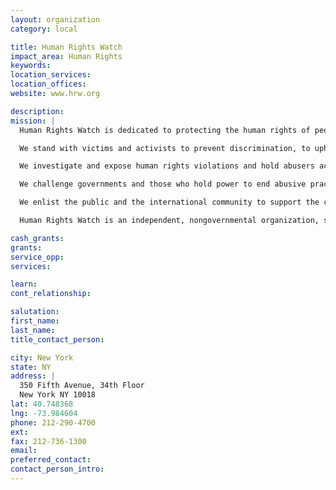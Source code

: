 ```yaml
---
layout: organization
category: local

title: Human Rights Watch
impact_area: Human Rights
keywords: 
location_services: 
location_offices: 
website: www.hrw.org

description: 
mission: |
  Human Rights Watch is dedicated to protecting the human rights of people around the world.

  We stand with victims and activists to prevent discrimination, to uphold political freedom, to protect people from inhumane conduct in wartime, and to bring offenders to justice.

  We investigate and expose human rights violations and hold abusers accountable.

  We challenge governments and those who hold power to end abusive practices and respect international human rights law.

  We enlist the public and the international community to support the cause of human rights for all.

  Human Rights Watch is an independent, nongovernmental organization, supported by contributions from private individuals and foundations worldwide. It accepts no government funds, directly or indirectly

cash_grants: 
grants: 
service_opp: 
services: 

learn: 
cont_relationship: 

salutation: 
first_name: 
last_name: 
title_contact_person: 

city: New York
state: NY
address: |
  350 Fifth Avenue, 34th Floor    
  New York NY 10018
lat: 40.748368
lng: -73.984604
phone: 212-290-4700
ext: 
fax: 212-736-1300
email: 
preferred_contact: 
contact_person_intro: 
---
```

